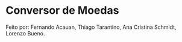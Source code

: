 # Conversor de Moedas

Feito por: Fernando  Acauan, Thiago Tarantino, Ana Cristina Schmidt, Lorenzo Bueno.